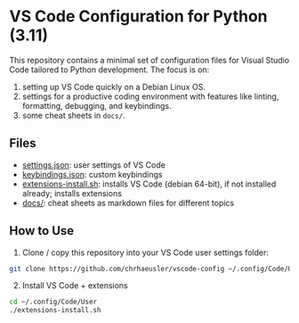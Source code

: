 # VS Code Configuration for Python (3.11)

This repository contains a minimal set of configuration files for Visual Studio Code tailored to Python development. The focus is on:

1. setting up VS Code quickly on a Debian Linux OS.
2. settings for a productive coding environment with features like linting, formatting, debugging, and keybindings.
3. some cheat sheets in `docs/`.

## Files

- [settings.json](/settings.json): user settings of VS Code
- [keybindings.json](/keybindings.json): custom keybindings
- [extensions-install.sh](/extensions-install.sh): installs VS Code (debian 64-bit), if not installed already; installs extensions
- [docs/](/docs): cheat sheets as markdown files for different topics

## How to Use

1. Clone / copy this repository into your VS Code user settings folder:

```bash
git clone https://github.com/chrhaeusler/vscode-config ~/.config/Code/User
```

2. Install VS Code + extensions

```bash
cd ~/.config/Code/User
./extensions-install.sh
```
